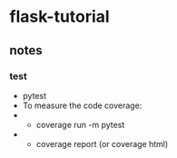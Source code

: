 # flask-tutorial

## notes

### test
* pytest
* To measure the code coverage: 
* * coverage run -m pytest
* * coverage report (or coverage html)
